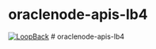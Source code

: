 # oraclenode-apis-lb4

[![LoopBack](https://github.com/strongloop/loopback-next/raw/master/docs/site/imgs/branding/Powered-by-LoopBack-Badge-(blue)-@2x.png)](http://loopback.io/)
#   o r a c l e n o d e - a p i s - l b 4  
 